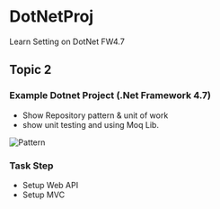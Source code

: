# DotNetProj

Learn Setting on DotNet FW4.7


## Topic 2


### Example Dotnet Project (.Net Framework 4.7) 
- Show Repository pattern & unit of work
- show unit testing and using Moq Lib.

![Pattern](https://i2.wp.com/garywoodfine.com/wp-content/uploads/2019/01/EntityFramework-1.png)


### Task Step
- Setup Web API
- Setup MVC  
